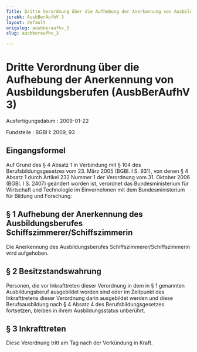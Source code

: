 ```yaml
---
Title: Dritte Verordnung über die Aufhebung der Anerkennung von Ausbildungsberufen
jurabk: AusbBerAufhV 3
layout: default
origslug: ausbberaufhv_3
slug: ausbberaufhv_3

---
```


# Dritte Verordnung über die Aufhebung der Anerkennung von Ausbildungsberufen (AusbBerAufhV 3)

Ausfertigungsdatum
:   2009-01-22

Fundstelle
:   BGBl I: 2009, 93

## Eingangsformel

Auf Grund des § 4 Absatz 1 in Verbindung mit § 104 des
Berufsbildungsgesetzes vom 23. März 2005 (BGBl. I S. 931), von denen §
4 Absatz 1 durch Artikel 232 Nummer 1 der Verordnung vom 31. Oktober
2006 (BGBl. I S. 2407) geändert worden ist, verordnet das
Bundesministerium für Wirtschaft und Technologie im Einvernehmen mit
dem Bundesministerium für Bildung und Forschung:

## § 1 Aufhebung der Anerkennung des Ausbildungsberufes Schiffszimmerer/Schiffszimmerin

Die Anerkennung des Ausbildungsberufes Schiffszimmerer/Schiffszimmerin
wird aufgehoben.

## § 2 Besitzstandswahrung

Personen, die vor Inkrafttreten dieser Verordnung in dem in § 1
genannten Ausbildungsberuf ausgebildet worden sind oder im Zeitpunkt
des Inkrafttretens dieser Verordnung darin ausgebildet werden und
diese Berufsausbildung nach § 4 Absatz 4 des Berufsbildungsgesetzes
fortsetzen, bleiben in ihrem Ausbildungsstatus unberührt.

## § 3 Inkrafttreten

Diese Verordnung tritt am Tag nach der Verkündung in Kraft.

